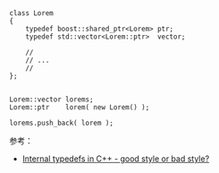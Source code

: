 ##

```
class Lorem
{
    typedef boost::shared_ptr<Lorem> ptr;
    typedef std::vector<Lorem::ptr>  vector;

    //
    // ...
    //
};


Lorem::vector lorems;
Lorem::ptr    lorem( new Lorem() );

lorems.push_back( lorem );
```

参考：

- [Internal typedefs in C++ - good style or bad style?](https://stackoverflow.com/questions/759512/internal-typedefs-in-c-good-style-or-bad-style)